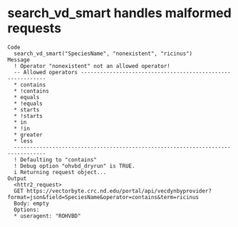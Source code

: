 # search_vd_smart handles malformed requests

    Code
      search_vd_smart("SpeciesName", "nonexistent", "ricinus")
    Message
      ! Operator "nonexistent" not an allowed operator!
      -- Allowed operators -----------------------------------------------------------
      * contains
      * !contains
      * equals
      * !equals
      * starts
      * !starts
      * in
      * !in
      * greater
      * less
      --------------------------------------------------------------------------------
      ! Defaulting to "contains"
      ! Debug option "ohvbd_dryrun" is TRUE.
      i Returning request object...
    Output
      <httr2_request>
      GET https://vectorbyte.crc.nd.edu/portal/api/vecdynbyprovider?format=json&field=SpeciesName&operator=contains&term=ricinus
      Body: empty
      Options:
      * useragent: "ROHVBD"

